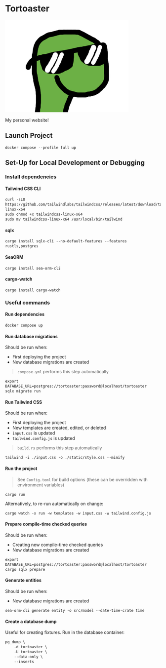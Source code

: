 # Tortoaster

![Logo](thumbnails/d410d185-f372-43e4-bc4b-888bada43d83)

My personal website!

## Launch Project

```shell
docker compose --profile full up
```

## Set-Up for Local Development or Debugging

### Install dependencies

#### Tailwind CSS CLI

```shell
curl -sLO https://github.com/tailwindlabs/tailwindcss/releases/latest/download/tailwindcss-linux-x64
sudo chmod +x tailwindcss-linux-x64
sudo mv tailwindcss-linux-x64 /usr/local/bin/tailwind
```

#### sqlx

```shell
cargo install sqlx-cli --no-default-features --features rustls,postgres
```

#### SeaORM

```shell
cargo install sea-orm-cli
```

#### cargo-watch

```shell
cargo install cargo-watch
```

### Useful commands

#### Run dependencies

```shell
docker compose up
```

#### Run database migrations

Should be run when:

* First deploying the project
* New database migrations are created

> `compose.yml` performs this step automatically

```shell
export DATABASE_URL=postgres://tortoaster:password@localhost/tortoaster
sqlx migrate run
```

#### Run Tailwind CSS

Should be run when:

* First deploying the project
* New templates are created, edited, or deleted
* `input.css` is updated
* `tailwind.config.js` is updated

> `build.rs` performs this step automatically

```shell
tailwind -i ./input.css -o ./static/style.css --minify
```

#### Run the project

> See `Config.toml` for build options (these can be overridden with environment variables)

```shell
cargo run
```

Alternatively, to re-run automatically on change:

```shell
cargo watch -x run -w templates -w input.css -w tailwind.config.js
```

#### Prepare compile-time checked queries

Should be run when:

* Creating new compile-time checked queries
* New database migrations are created

```shell
export DATABASE_URL=postgres://tortoaster:password@localhost/tortoaster
cargo sqlx prepare
```

#### Generate entities

Should be run when:

* New database migrations are created

```shell
sea-orm-cli generate entity -o src/model --date-time-crate time
```

#### Create a database dump

Useful for creating fixtures. Run in the database container:

```shell
pg_dump \
	-d tortoaster \
	-U tortoaster \
	--data-only \
	--inserts
```
